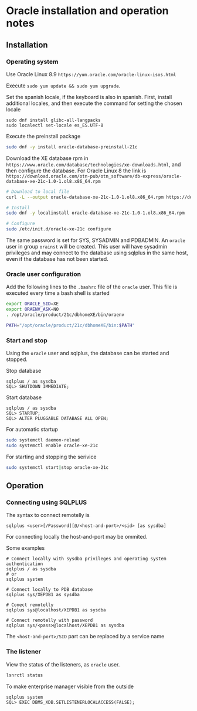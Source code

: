 # Oracle installation and operation notes

## Installation

### Operating system
Use Oracle Linux 8.9 `https://yum.oracle.com/oracle-linux-isos.html`

Execute `sudo yum update && sudo yum upgrade`.

Set the spanish locale, if the keyboard is also in spanish. First, install additional locales, and then execute the command for setting the chosen locale

```
sudo dnf install glibc-all-langpacks
sudo localectl set-locale es_ES.UTF-8
```

Execute the preinstall package

```bash
sudo dnf -y install oracle-database-preinstall-21c
```
Download the XE database rpm in `https://www.oracle.com/database/technologies/xe-downloads.html`, and then configure the database.
For Oracle Linux 8 the link is `https://download.oracle.com/otn-pub/otn_software/db-express/oracle-database-xe-21c-1.0-1.ol8.x86_64.rpm`
```bash
# Download to local file
curl -L --output oracle-database-xe-21c-1.0-1.ol8.x86_64.rpm https://download.oracle.com/otn-pub/otn_software/db-express/oracle-database-xe-21c-1.0-1.ol8.x86_64.rpm

# Install
sudo dnf -y localinstall oracle-database-xe-21c-1.0-1.ol8.x86_64.rpm

# Configure
sudo /etc/init.d/oracle-xe-21c configure
```

The same password is set for SYS, SYSADMIN and PDBADMIN. An `oracle` user in group `orainst` will be created. This user will have
sysadmin privileges and may connect to the database using sqlplus in the same host, even if the database has not been started.

### Oracle user configuration

Add the following lines to the `.bashrc` file of the `oracle` user. This file is executed every time a bash shell is started
```bash
export ORACLE_SID=XE
export ORAENV_ASK=NO
. /opt/oracle/product/21c/dbhomeXE/bin/oraenv

PATH="/opt/oracle/product/21c/dbhomeXE/bin:$PATH"
```
### Start and stop

Using the `oracle` user and sqlplus, the database can be started and stopped.

Stop database
```
sqlplus / as sysdba
SQL> SHUTDOWN IMMEDIATE;
```

Start database
```
sqlplus / as sysdba
SQL> STARTUP;
SQL> ALTER PLUGGABLE DATABASE ALL OPEN;
```

For automatic startup
```bash
sudo systemctl daemon-reload
sudo systemctl enable oracle-xe-21c
```

For starting and stopping the serivice
```bash
sudo systemctl start|stop oracle-xe-21c
```

## Operation

### Connecting using SQLPLUS

The syntax to connect remotelly is
```
sqlplus <user>[/Password][@/<host-and-port>/<sid> [as sysdba]
```
For connecting locally the host-and-port may be ommited.

Some examples

```
# Connect locally with sysdba privileges and operating system authentication
sqlplus / as sysdba
# or
sqlplus system

# Connect locally to PDB database
sqlplus sys/XEPDB1 as sysdba

# Conect remotelly
sqlplus sys@localhost/XEPDB1 as sysdba

# Connect remotelly with password
sqlplus sys/<pass>@localhost/XEPDB1 as sysdba
```
The `<host-and-port>/SID` part can be replaced by a service name

### The listener

View the status of the listeners, as `oracle` user.
```bash
lsnrctl status
```

To make enterprise manager visible from the outside
```
sqlplus system
SQL> EXEC DBMS_XDB.SETLISTENERLOCALACCESS(FALSE);
```





